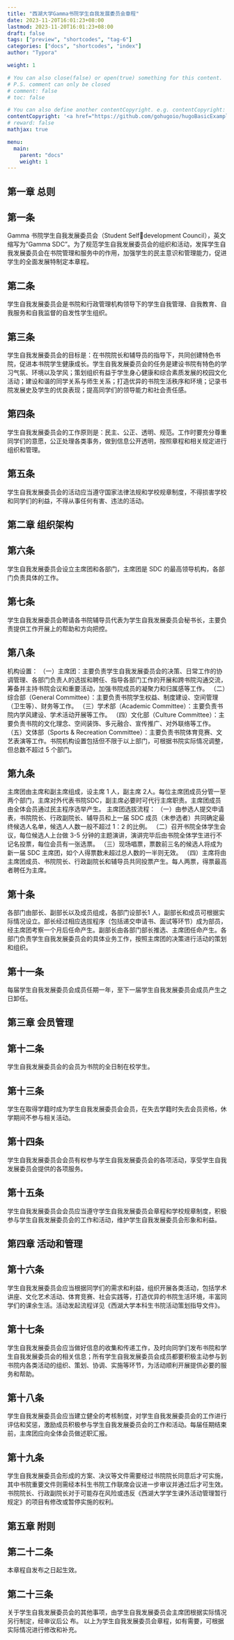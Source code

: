 ```yaml
---
title: "西湖大学Gamma书院学生自我发展委员会章程"
date: 2023-11-20T16:01:23+08:00
lastmod: 2023-11-20T16:01:23+08:00
draft: false
tags: ["preview", "shortcodes", "tag-6"]
categories: ["docs", "shortcodes", "index"]
author: "Typora"

weight: 1

# You can also close(false) or open(true) something for this content.
# P.S. comment can only be closed
# comment: false
# toc: false

# You can also define another contentCopyright. e.g. contentCopyright: "This is another copyright."
contentCopyright: '<a href="https://github.com/gohugoio/hugoBasicExample" rel="noopener" target="_blank">See origin</a>'
# reward: false
mathjax: true

menu:
  main:
    parent: "docs"
    weight: 1
---
```


## 第一章 总则

## 第一条  

Gamma 书院学生自我发展委员会（Student Selfdevelopment Council），英文缩写为“Gamma SDC”。为了规范学生自我发展委员会的组织和活动，发挥学生自我发展委员会在书院管理和服务中的作用，加强学生的民主意识和管理能力，促进学生的全面发展特制定本章程。

## 第二条

学生自我发展委员会是书院和行政管理机构领导下的学生自我管理、自我教育、自我服务和自我监督的自发性学生组织。

## 第三条

学生自我发展委员会的目标是：在书院院长和辅导员的指导下，共同创建特色书院，促进本书院学生健康成长。学生自我发展委员会的任务是建设书院有特色的学习气氛、环境以及学风；策划组织有益于学生身心健康和综合素质发展的校园文化活动；建设和谐的同学关系与师生关系；打造优异的书院生活秩序和环境；记录书院发展史及学生的优良表现；提高同学们的领导能力和社会责任感。

## 第四条

学生自我发展委员会的工作原则是：民主、公正、透明、规范。工作时要充分尊重同学们的意愿，公正处理各类事务，做到信息公开透明，按照章程和相关规定进行组织和管理。

## 第五条

学生自我发展委员会的活动应当遵守国家法律法规和学校规章制度，不得损害学校和同学们的利益，不得从事任何有害、违法的活动。

## 第二章 组织架构

## 第六条

学生自我发展委员会设立主席团和各部门，主席团是 SDC 的最高领导机构，各部门负责具体的工作。

## 第七条

学生自我发展委员会聘请各书院辅导员代表为学生自我发展委员会秘书长，主要负责提供工作开展上的帮助和方向把控。

## 第八条

机构设置：
（一）主席团：主要负责学生自我发展委员会的决策、日常工作的协调管理、各部门负责人的选拔和聘任、指导各部门工作的开展和跨书院沟通交流，筹备并主持书院会议和重要活动，加强书院成员的凝聚力和归属感等工作。
（二）综合部（General Committee）：主要负责书院学生权益、制度建设、空间管理（卫生等）、财务等工作。
（三）学术部（Academic Committee）：主要负责书院内学风建设、学术活动开展等工作。
（四）文化部（Culture Committee）：主要负责书院的文化理念、空间装饰、多元融合、宣传推广、对外联络等工作。
（五）文体部（Sports & Recreation Committee）：主要负责书院体育竞赛、文艺表演等工作。书院机构设置包括但不限于以上部门，可根据书院实际情况调整，但总数不超过 5 个部门。

## 第九条

主席团由主席和副主席组成，设主席 1 人，副主席 2人。每位主席团成员分管一至两个部门，主席对外代表书院SDC，副主席必要时可代行主席职责。主席团成员由全体会员通过民主程序选举产生。
主席团选拔流程：
（一）由参选人提交申请表，书院院长、行政副院长、辅导员和上一届 SDC 成员（未参选者）共同确定最终候选人名单，候选人人数一般不超过 1：2 的比例。
（二）召开书院全体学生会议，每位候选人上台做 3-5 分钟的主题演讲，演讲完毕后由书院全体学生进行不记名投票，每位会员有一张选票。
（三）现场唱票，票数前三名的候选人将成为新一届 SDC 主席团，如个人得票数未超过总人数的一半则无效。
（四）主席将由主席团成员、书院院长、行政副院长和辅导员共同投票产生。每人两票，得票最高者聘任为主席。

## 第十条

各部门由部长、副部长以及成员组成，各部门设部长1 人，副部长和成员可根据实际情况设立。部长经过相应选拔程序（包括递交申请书、面试等环节）成为部员，经主席团考察一个月后任命产生。副部长由各部门部长推选、主席团任命产生。各部门负责学生自我发展委员会的具体业务工作，按照主席团的决策进行活动的策划和组织。

## 第十一条

每届学生自我发展委员会成员任期一年，至下一届学生自我发展委员会成员产生之日卸任。

## 第三章 会员管理
## 第十二条

学生自我发展委员会的会员为书院的全日制在校学生。

## 第十三条

学生在取得学籍时成为学生自我发展委员会会员，在失去学籍时失去会员资格，休学期间不参与相关活动。

##  第十四条

学生自我发展委员会会员有权参与学生自我发展委员会的各项活动，享受学生自我发展委员会提供的各项服务。

## 第十五条

学生自我发展委员会会员应当遵守学生自我发展委员会章程和学校规章制度，积极参与学生自我发展委员会的工作和活动，维护学生自我发展委员会形象和利益。

## 第四章 活动和管理
## 第十六条 

学生自我发展委员会应当根据同学们的需求和利益，组织开展各类活动，包括学术讲座、文化艺术活动、体育竞赛、社会实践等，打造优异的书院生活环境，丰富同学们的课余生活。活动发起流程详见《西湖大学本科生书院活动策划指导文件》。

## 第十七条

学生自我发展委员会应当做好信息的收集和传递工作，及时向同学们发布书院和学生自我发展委员会的相关信息；所有学生自我发展委员会成员都要积极主动参与到书院内各类活动的组织、策划、协调、实施等环节，为活动顺利开展提供必要的服务和帮助。

## 第十八条

学生自我发展委员会应当建立健全的考核制度，对学生自我发展委员会的工作进行评估和奖惩，激励成员积极参与学生自我发展委员会的工作和活动。每届任期结束前，主席团应向全体会员做述职汇报。

## 第十九条

学生自我发展委员会形成的方案、决议等文件需要经过书院院长同意后才可实施，其中书院重要文件则需经本科生书院工作联席会议进一步审议并通过后才可生效。书院院长、行政副院长对于可能存在风险或违反《西湖大学学生课外活动管理暂行规定》的项目有修改或暂停实施的权利。

## 第五章 附则

## 第二十二条

本章程自发布之日起生效。

## 第二十三条

关于学生自我发展委员会的其他事项，由学生自我发展委员会主席团根据实际情况另行制定，经审议后公
布。
以上为学生自我发展委员会章程，如有需要，可根据实际情况进行修改和补充。



